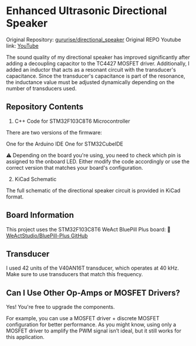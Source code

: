# Enhanced Ultrasonic Directional Speaker
Original Repository: [gururise/directional_speaker](https://github.com/gururise/directional_speaker)
Original REPO Youtube link: [YouTube](https://www.youtube.com/watch?v=9hD5FPVSsV0)

The sound quality of my directional speaker has improved significantly after adding a decoupling capacitor to the TC4427 MOSFET driver.
Additionally, I added an inductor that acts as a resonant circuit with the transducer's capacitance.
Since the transducer's capacitance is part of the resonance, the inductance value must be adjusted dynamically depending on the number of transducers used.

## Repository Contents
1. C++ Code for STM32F103C8T6 Microcontroller

There are two versions of the firmware:

One for the Arduino IDE
One for STM32CubeIDE

⚠️ Depending on the board you're using, you need to check which pin is assigned to the onboard LED. Either modify the code accordingly or use the correct version that matches your board's configuration.

2. KiCad Schematic

The full schematic of the directional speaker circuit is provided in KiCad format.

## Board Information
This project uses the STM32F103C8T6 WeAct BluePill Plus board:
🔗 [WeActStudio/BluePill-Plus GitHub](https://github.com/WeActStudio/BluePill-Plus)

## Transducer
I used 42 units of the V40AN16T transducer, which operates at 40 kHz.
Make sure to use transducers that match this frequency.

## Can I Use Other Op-Amps or MOSFET Drivers?
Yes! You're free to upgrade the components.

For example, you can use a MOSFET driver + discrete MOSFET configuration for better performance.
As you might know, using only a MOSFET driver to amplify the PWM signal isn’t ideal, but it still works for this application.

